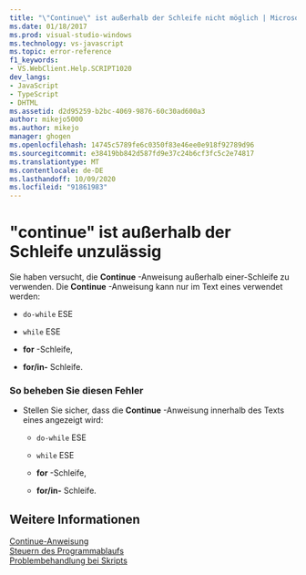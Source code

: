 ```yaml
---
title: "\"Continue\" ist außerhalb der Schleife nicht möglich | Microsoft-Dokumentation"
ms.date: 01/18/2017
ms.prod: visual-studio-windows
ms.technology: vs-javascript
ms.topic: error-reference
f1_keywords:
- VS.WebClient.Help.SCRIPT1020
dev_langs:
- JavaScript
- TypeScript
- DHTML
ms.assetid: d2d95259-b2bc-4069-9876-60c30ad600a3
author: mikejo5000
ms.author: mikejo
manager: ghogen
ms.openlocfilehash: 14745c5789fe6c0350f83e46ee0e918f92789d96
ms.sourcegitcommit: e38419bb842d587fd9e37c24b6cf3fc5c2e74817
ms.translationtype: MT
ms.contentlocale: de-DE
ms.lasthandoff: 10/09/2020
ms.locfileid: "91861983"
---
```

# <a name="cant-have-continue-outside-of-loop"></a>"continue" ist außerhalb der Schleife unzulässig
Sie haben versucht, die **Continue** -Anweisung außerhalb einer-Schleife zu verwenden. Die **Continue** -Anweisung kann nur im Text eines verwendet werden:  
  
- `do-while` ESE  
  
- `while` ESE  
  
- **for** -Schleife,  
  
- **for/in-** Schleife.  
  
### <a name="to-correct-this-error"></a>So beheben Sie diesen Fehler  
  
- Stellen Sie sicher, dass die **Continue** -Anweisung innerhalb des Texts eines angezeigt wird:  
  
  - `do-while` ESE  

  - `while` ESE  

  - **for** -Schleife,  

  - **for/in-** Schleife.  
  
## <a name="see-also"></a>Weitere Informationen  
 [Continue-Anweisung](https://developer.mozilla.org/docs/Web/JavaScript/Reference/Statements/continue)   
 [Steuern des Programmablaufs](https://developer.mozilla.org/docs/Web/JavaScript/Guide/Control_flow_and_error_handling)   
 [Problembehandlung bei Skripts](https://developer.mozilla.org/docs/Learn/JavaScript/First_steps/What_went_wrong)
